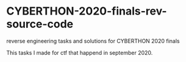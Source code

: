 # CYBERTHON-2020-finals-rev-source-code
reverse engineering tasks and solutions for CYBERTHON 2020 finals

This tasks I made for ctf that happend in september 2020.
